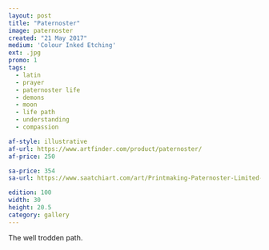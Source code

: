 ```yaml
---
layout: post
title: "Paternoster"
image: paternoster
created: "21 May 2017"
medium: 'Colour Inked Etching'
ext: .jpg
promo: 1
tags:
  - latin
  - prayer
  - paternoster life
  - demons
  - moon
  - life path
  - understanding
  - compassion

af-style: illustrative
af-url: https://www.artfinder.com/product/paternoster/
af-price: 250

sa-price: 354
sa-url: https://www.saatchiart.com/art/Printmaking-Paternoster-Limited-Edition-1-of-100/19454/3603546/view

edition: 100
width: 30
height: 20.5
category: gallery
---
```


The well trodden path.
